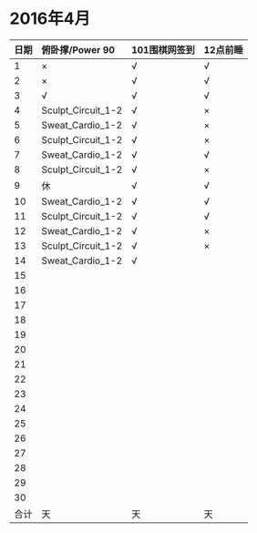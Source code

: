 # 2016年4月

日期|俯卧撑/Power 90|101围棋网签到|12点前睡
:---|:-----|:------------|:--------
1|×|√|√|
2|×|√|√|
3|√|√|√|
4|Sculpt_Circuit_1-2|√|×|
5|Sweat_Cardio_1-2|√|×|
6|Sculpt_Circuit_1-2|√|×|
7|Sweat_Cardio_1-2|√|√|
8|Sculpt_Circuit_1-2|√|×|
9|休|√|√|
10|Sweat_Cardio_1-2|√|√|
11|Sculpt_Circuit_1-2|√|√|
12|Sweat_Cardio_1-2|√|×|
13|Sculpt_Circuit_1-2|√|×|
14|Sweat_Cardio_1-2|√||
15||||
16||||
17||||
18||||
19||||
20||||
21||||
22||||
23||||
24||||
25||||
26||||
27||||
28||||
29||||
30||||
合计|天|天|天|